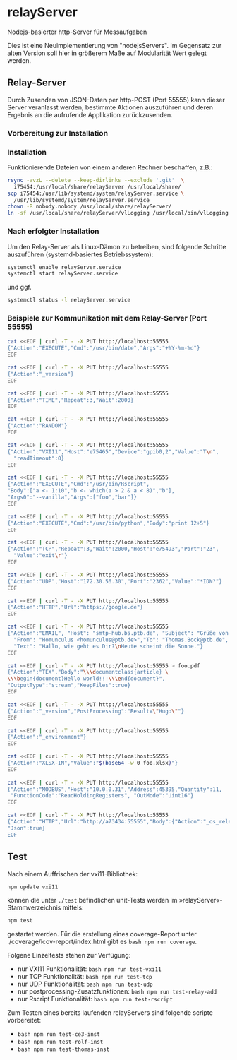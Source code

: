 # relayServer

Nodejs-basierter http-Server für Messaufgaben

Dies ist eine Neuimplementierung von "nodejsServers". Im Gegensatz zur alten
Version soll hier in größerem Maße auf Modularität Wert gelegt werden.

## Relay-Server

Durch Zusenden von JSON-Daten per http-POST (Port 55555) kann dieser Server veranlasst werden, bestimmte Aktionen auszuführen und deren Ergebnis an die aufrufende Applikation zurückzusenden.

### Vorbereitung zur Installation

### Installation
Funktionierende Dateien von einem anderen Rechner beschaffen, z.B.:
```bash
rsync -avzL --delete --keep-dirlinks --exclude '.git'  \
  i75454:/usr/local/share/relayServer /usr/local/share/
scp i75454:/usr/lib/systemd/system/relayServer.service \
  /usr/lib/systemd/system/relayServer.service
chown -R nobody.nobody /usr/local/share/relayServer/
ln -sf /usr/local/share/relayServer/vlLogging /usr/local/bin/vlLogging
```

### Nach erfolgter Installation

Um den Relay-Server als Linux-Dämon zu betreiben, sind folgende Schritte auszuführen (systemd-basiertes Betriebssystem):
```bash
systemctl enable relayServer.service
systemctl start relayServer.service
```
und ggf.
```bash
systemctl status -l relayServer.service
```

### Beispiele zur Kommunikation mit dem Relay-Server (Port 55555)

```bash
cat <<EOF | curl -T - -X PUT http://localhost:55555
{"Action":"EXECUTE","Cmd":"/usr/bin/date","Args":"+%Y-%m-%d"}
EOF

cat <<EOF | curl -T - -X PUT http://localhost:55555
{"Action":"_version"}
EOF

cat <<EOF | curl -T - -X PUT http://localhost:55555
{"Action":"TIME","Repeat":3,"Wait":2000}
EOF

cat <<EOF | curl -T - -X PUT http://localhost:55555
{"Action":"RANDOM"}
EOF

cat <<EOF | curl -T - -X PUT http://localhost:55555
{"Action":"VXI11","Host":"e75465","Device":"gpib0,2","Value":"T\n",
  "readTimeout":0}
EOF

cat <<EOF | curl -T - -X PUT http://localhost:55555
{"Action":"EXECUTE","Cmd":"/usr/bin/Rscript",
"Body":["a <- 1:10","b <- which(a > 2 & a < 8)","b"],
"Args0":"--vanilla","Args":["foo","bar"]}
EOF

cat <<EOF | curl -T - -X PUT http://localhost:55555
{"Action":"EXECUTE","Cmd":"/usr/bin/python","Body":"print 12+5"}
EOF

cat <<EOF | curl -T - -X PUT http://localhost:55555
{"Action":"TCP","Repeat":3,"Wait":2000,"Host":"e75493","Port":"23",
  "Value":"exit\r"}
EOF

cat <<EOF | curl -T - -X PUT http://localhost:55555
{"Action":"UDP","Host":"172.30.56.30","Port":"2362","Value":"*IDN?"}
EOF

cat <<EOF | curl -T - -X PUT http://localhost:55555
{"Action":"HTTP","Url":"https://google.de"}
EOF

cat <<EOF | curl -T - -X PUT http://localhost:55555
{"Action":"EMAIL", "Host": "smtp-hub.bs.ptb.de", "Subject": "Grüße von NodeJS",
  "From": "Homunculus <homunculus@ptb.de>","To": "Thomas.Bock@ptb.de",
  "Text": "Hallo, wie geht es Dir?\nHeute scheint die Sonne."}
EOF

cat <<EOF | curl -T - -X PUT http://localhost:55555 > foo.pdf
{"Action":"TEX","Body":"\\\documentclass{article} \
\\\begin{document}Hello world!!!\\\end{document}",
"OutputType":"stream","KeepFiles":true}
EOF

cat <<EOF | curl -T - -X PUT http://localhost:55555
{"Action":"_version","PostProcessing":"Result=\"Hugo\""}
EOF

cat <<EOF | curl -T - -X PUT http://localhost:55555
{"Action":"_environment"}
EOF

cat <<EOF | curl -T - -X PUT http://localhost:55555
{"Action":"XLSX-IN","Value":"$(base64 -w 0 foo.xlsx)"}
EOF
 
cat <<EOF | curl -T - -X PUT http://localhost:55555
{"Action":"MODBUS","Host":"10.0.0.31","Address":45395,"Quantity":11,
 "FunctionCode":"ReadHoldingRegisters", "OutMode":"Uint16"}
EOF

cat <<EOF | curl -T - -X PUT http://localhost:55555
{"Action":"HTTP","Url":"http://a73434:55555","Body":{"Action":"_os_release"},
"Json":true}
EOF 
```

## Test

Nach einem Auffrischen der vxi11-Bibliothek:

```bash
npm update vxi11
```

können die unter ```./test``` befindlichen unit-Tests werden im
»relayServer«-Stammverzeichnis mittels:

```bash
npm test
```

gestartet werden. Für die erstellung eines coverage-Report
unter ./coverage/lcov-report/index.html gibt es  ```bash npm run coverage```.

Folgene Einzeltests stehen zur Verfügung:
* nur VXI11 Funktionalität: ```bash npm run test-vxi11```
* nur TCP Funktionalität: ```bash npm run test-tcp```
* nur UDP Funktionalität: ```bash npm run test-udp```
* nur postprocessing-Zusatzfunktionen: ```bash npm run test-relay-add```
* nur Rscript Funktionalität: ```bash npm run test-rscript```

Zum Testen eines bereits laufenden relayServers sind folgende scripte
vorbereitet:

* ```bash npm run test-ce3-inst```
* ```bash npm run test-rolf-inst```
* ```bash npm run test-thomas-inst```

